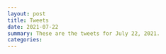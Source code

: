 ```yaml
---
layout: post
title: Tweets
date: 2021-07-22
summary: These are the tweets for July 22, 2021.
categories:
---
```


